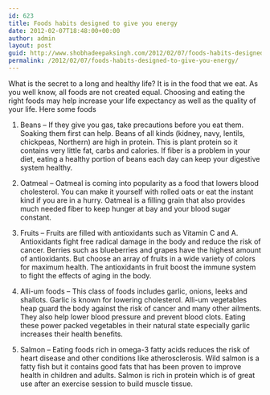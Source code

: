 ```yaml
---
id: 623
title: Foods habits designed to give you energy
date: 2012-02-07T18:48:00+00:00
author: admin
layout: post
guid: http://www.shobhadeepaksingh.com/2012/02/07/foods-habits-designed-to-give-you-energy/
permalink: /2012/02/07/foods-habits-designed-to-give-you-energy/
---
```

What is the secret to a long and healthy life? It is in the food that we eat. As you well know, all foods are not created equal. Choosing and eating the right foods may help increase your life expectancy as well as the quality of your life. Here some foods

1. Beans – If they give you gas, take precautions before you eat them. Soaking them first can help. Beans of all kinds (kidney, navy, lentils, chickpeas, Northern) are high in protein. This is plant protein so it contains very little fat, carbs and calories. If fiber is a problem in your diet, eating a healthy portion of beans each day can keep your digestive system healthy.

2. Oatmeal – Oatmeal is coming into popularity as a food that lowers blood cholesterol. You can make it yourself with rolled oats or eat the instant kind if you are in a hurry. Oatmeal is a filling grain that also provides much needed fiber to keep hunger at bay and your blood sugar constant.

3. Fruits – Fruits are filled with antioxidants such as Vitamin C and A. Antioxidants fight free radical damage in the body and reduce the risk of cancer. Berries such as blueberries and grapes have the highest amount of antioxidants. But choose an array of fruits in a wide variety of colors for maximum health. The antioxidants in fruit boost the immune system to fight the effects of aging in the body.

4. Alli-um foods – This class of foods includes garlic, onions, leeks and shallots. Garlic is known for lowering cholesterol. Alli-um vegetables heap guard the body against the risk of cancer and many other ailments. They also help lower blood pressure and prevent blood clots. Eating these power packed vegetables in their natural state especially garlic increases their health benefits. 

5. Salmon – Eating foods rich in omega-3 fatty acids reduces the risk of heart disease and other conditions like atherosclerosis. Wild salmon is a fatty fish but it contains good fats that has been proven to improve health in children and adults. Salmon is rich in protein which is of great use after an exercise session to build muscle tissue.